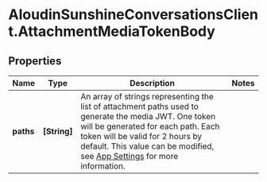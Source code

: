 # AloudinSunshineConversationsClient.AttachmentMediaTokenBody

## Properties

Name | Type | Description | Notes
------------ | ------------- | ------------- | -------------
**paths** | **[String]** | An array of strings representing the list of attachment paths used to generate the media JWT. One token will be generated for each path. Each token will be valid for 2 hours by default. This value can be modified, see [App Settings](#operation/createApp) for more information. | 


